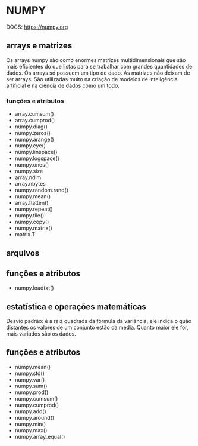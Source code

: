 # NUMPY

DOCS: https://numpy.org

## arrays e matrizes

Os arrays numpy são como enormes matrizes multidimensionais que são mais eficientes do que listas para se trabalhar com grandes quantidades de dados.
Os arrays só possuem um tipo de dado.
As matrizes não deixam de ser arrays. São utilizadas muito na criação de modelos de inteligência artificial e na ciência de dados como um todo.

### funções e atributos

- array.cumsum()
- array.cumprod()
- numpy.diag()
- numpy.zeros()
- numpy.arange()
- numpy.eye()
- numpy.linspace()
- numpy.logspace()
- numpy.ones()
- numpy.size
- array.ndim
- array.nbytes
- numpy.random.rand()
- numpy.mean()
- array.flatten()
- numpy.repeat()
- numpy.tile()
- numpy.copy()
- numpy.matrix()
- matrix.T

## arquivos

## funções e atributos
- numpy.loadtxt()

## estatística e operações matemáticas
Desvio padrão: é a raiz quadrada da fórmula da variância, ele indica o quão distantes os valores de um conjunto estão da média. Quanto maior ele for, mais variados são os dados.
## funções e atributos
- numpy.mean()
- numpy.std()
- numpy.var()
- numpy.sum()
- numpy.prod()
- numpy.cumsum()
- numpy.cumprod()
- numpy.add()
- numpy.around()
- numpy.min()
- numpy.max()
- numpy.array_equal()
